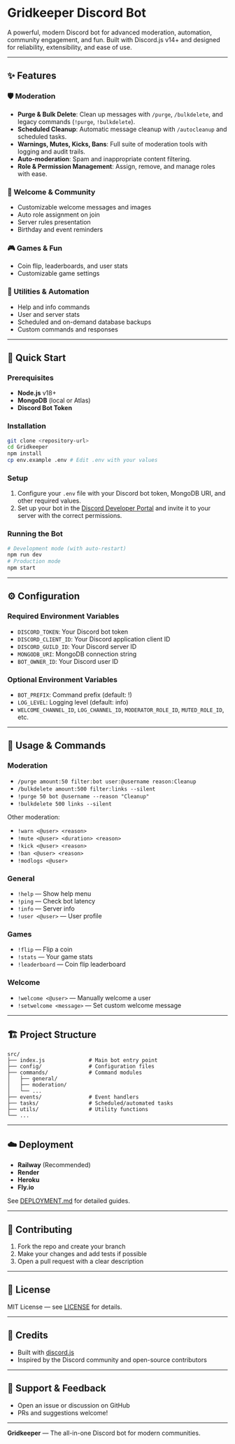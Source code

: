 # Gridkeeper Discord Bot

A powerful, modern Discord bot for advanced moderation, automation, community engagement, and fun. Built with Discord.js v14+ and designed for reliability, extensibility, and ease of use.

---

## ✨ Features

### 🛡️ Moderation

- **Purge & Bulk Delete**: Clean up messages with `/purge`, `/bulkdelete`, and legacy commands (`!purge`, `!bulkdelete`).
- **Scheduled Cleanup**: Automatic message cleanup with `/autocleanup` and scheduled tasks.
- **Warnings, Mutes, Kicks, Bans**: Full suite of moderation tools with logging and audit trails.
- **Auto-moderation**: Spam and inappropriate content filtering.
- **Role & Permission Management**: Assign, remove, and manage roles with ease.

### 👋 Welcome & Community

- Customizable welcome messages and images
- Auto role assignment on join
- Server rules presentation
- Birthday and event reminders

### 🎮 Games & Fun

- Coin flip, leaderboards, and user stats
- Customizable game settings

### 🤖 Utilities & Automation

- Help and info commands
- User and server stats
- Scheduled and on-demand database backups
- Custom commands and responses

---

## 🚀 Quick Start

### Prerequisites

- **Node.js** v18+
- **MongoDB** (local or Atlas)
- **Discord Bot Token**

### Installation

```bash
git clone <repository-url>
cd Gridkeeper
npm install
cp env.example .env # Edit .env with your values
```

### Setup

1. Configure your `.env` file with your Discord bot token, MongoDB URI, and other required values.
2. Set up your bot in the [Discord Developer Portal](https://discord.com/developers/applications) and invite it to your server with the correct permissions.

### Running the Bot

```bash
# Development mode (with auto-restart)
npm run dev
# Production mode
npm start
```

---

## ⚙️ Configuration

### Required Environment Variables

- `DISCORD_TOKEN`: Your Discord bot token
- `DISCORD_CLIENT_ID`: Your Discord application client ID
- `DISCORD_GUILD_ID`: Your Discord server ID
- `MONGODB_URI`: MongoDB connection string
- `BOT_OWNER_ID`: Your Discord user ID

### Optional Environment Variables

- `BOT_PREFIX`: Command prefix (default: !)
- `LOG_LEVEL`: Logging level (default: info)
- `WELCOME_CHANNEL_ID`, `LOG_CHANNEL_ID`, `MODERATOR_ROLE_ID`, `MUTED_ROLE_ID`, etc.

---

## 📝 Usage & Commands

### Moderation

- `/purge amount:50 filter:bot user:@username reason:Cleanup`  
- `/bulkdelete amount:500 filter:links --silent`
- `!purge 50 bot @username --reason "Cleanup"`
- `!bulkdelete 500 links --silent`

Other moderation:

- `!warn <@user> <reason>`
- `!mute <@user> <duration> <reason>`
- `!kick <@user> <reason>`
- `!ban <@user> <reason>`
- `!modlogs <@user>`

### General

- `!help` — Show help menu
- `!ping` — Check bot latency
- `!info` — Server info
- `!user <@user>` — User profile

### Games

- `!flip` — Flip a coin
- `!stats` — Your game stats
- `!leaderboard` — Coin flip leaderboard

### Welcome

- `!welcome <@user>` — Manually welcome a user
- `!setwelcome <message>` — Set custom welcome message

---

## 🏗️ Project Structure

```
src/
├── index.js              # Main bot entry point
├── config/               # Configuration files
├── commands/             # Command modules
│   ├── general/
│   ├── moderation/
│   └── ...
├── events/               # Event handlers
├── tasks/                # Scheduled/automated tasks
├── utils/                # Utility functions
└── ...
```

---

## ☁️ Deployment

- **Railway** (Recommended)
- **Render**
- **Heroku**
- **Fly.io**

See [DEPLOYMENT.md](./DEPLOYMENT.md) for detailed guides.

---

## 🤝 Contributing

1. Fork the repo and create your branch
2. Make your changes and add tests if possible
3. Open a pull request with a clear description

---

## 📄 License

MIT License — see [LICENSE](LICENSE) for details.

---

## 🙏 Credits

- Built with [discord.js](https://discord.js.org/)
- Inspired by the Discord community and open-source contributors

---

## 💬 Support & Feedback

- Open an issue or discussion on GitHub
- PRs and suggestions welcome!

---

**Gridkeeper** — The all-in-one Discord bot for modern communities.

